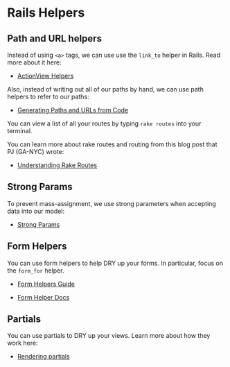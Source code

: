 # Rails Helpers



## Path and URL helpers

Instead of using `<a>` tags, we can use use the `link_to` helper in Rails. Read more about it here:

* [ActionView Helpers](http://api.rubyonrails.org/classes/ActionView/Helpers/UrlHelper.html#method-i-link_to)

Also, instead of writing out all of our paths by hand, we can use path helpers to refer to our paths:

* [Generating Paths and URLs from Code](http://guides.rubyonrails.org/routing.html#generating-paths-and-urls-from-code)

You can view a list of all your routes by typing `rake routes` into your terminal.

You can learn more about rake routes and routing from this blog post that PJ (GA-NYC) wrote:

* [Understanding Rake Routes](http://instantiatedobject.blogspot.com/2013/10/understanding-and-using-rake-routes-or.html)

## Strong Params

To prevent mass-assignment, we use strong parameters when accepting data into our model:

* [Strong Params](http://edgeguides.rubyonrails.org/action_controller_overview.html#strong-parameters)

## Form Helpers

You can use form helpers to help DRY up your forms. In particular, focus on the `form_for` helper.

* [Form Helpers Guide](http://guides.rubyonrails.org/form_helpers.html)

* [Form Helper Docs](http://api.rubyonrails.org/classes/ActionView/Helpers/FormHelper.html)


## Partials

You can use partials to DRY up your views. Learn more about how they work here:

* [Rendering partials](http://guides.rubyonrails.org/layouts_and_rendering.html#using-partials)
